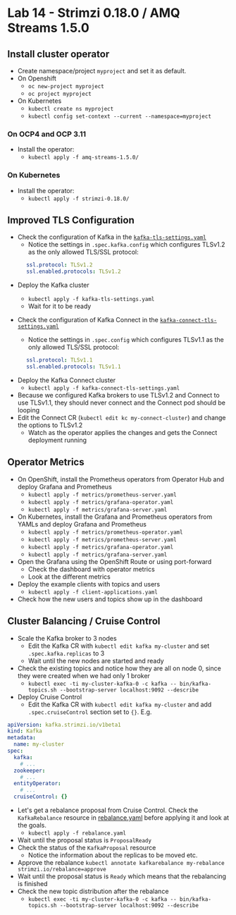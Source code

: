 # Lab 14 - Strimzi 0.18.0 / AMQ Streams 1.5.0

## Install cluster operator

* Create namespace/project `myproject` and set it as default.
* On Openshift 
  * `oc new-project myproject`
  * `oc project myproject`
* On Kubernetes
  * `kubectl create ns myproject`
  * `kubectl config set-context --current --namespace=myproject`

### On OCP4 and OCP 3.11 

* Install the operator:
  * `kubectl apply -f amq-streams-1.5.0/`

### On Kubernetes

* Install the operator:
  * `kubectl apply -f strimzi-0.18.0/`

## Improved TLS Configuration

* Check the configuration of Kafka in the [`kafka-tls-settings.yaml`](./kafka-tls-settings.yaml)
  * Notice the settings in `.spec.kafka.config` which configures TLSv1.2 as the only allowed TLS/SSL protocol:
```yaml
      ssl.protocol: TLSv1.2
      ssl.enabled.protocols: TLSv1.2
```
* Deploy the Kafka cluster
  * `kubectl apply -f kafka-tls-settings.yaml`
  * Wait for it to be ready

* Check the configuration of Kafka Connect in the [`kafka-connect-tls-settings.yaml`](./kafka-connect-tls-settings.yaml)
  * Notice the settings in `.spec.config` which configures TLSv1.1 as the only allowed TLS/SSL protocol:
```yaml
      ssl.protocol: TLSv1.1
      ssl.enabled.protocols: TLSv1.1
```
* Deploy the Kafka Connect cluster
  * `kubectl apply -f kafka-connect-tls-settings.yaml`
* Because we configured Kafka brokers to use TLSv1.2 and Connect to use TLSv1.1, they should never connect and the Connect pod should be looping
* Edit the Connect CR (`kubectl edit kc my-connect-cluster`) and change the options to TLSv1.2
  * Watch as the operator applies the changes and gets the Connect deployment running

## Operator Metrics

* On OpenShift, install the Prometheus operators from Operator Hub and deploy Grafana and Prometheus
  * `kubectl apply -f metrics/prometheus-server.yaml`
  * `kubectl apply -f metrics/grafana-operator.yaml`
  * `kubectl apply -f metrics/grafana-server.yaml`
* On Kubernetes, install the Grafana and Prometheus operators from YAMLs and deploy Grafana and Prometheus
  * `kubectl apply -f metrics/prometheus-operator.yaml`
  * `kubectl apply -f metrics/prometheus-server.yaml`
  * `kubectl apply -f metrics/grafana-operator.yaml`
  * `kubectl apply -f metrics/grafana-server.yaml`
* Open the Grafana using the OpenShift Route or using port-forward
  * Check the dashboard with operator metrics
  * Look at the different metrics
* Deploy the example clients with topics and users
  * `kubectl apply -f client-applications.yaml`
* Check how the new users and topics show up in the dashboard
  
## Cluster Balancing / Cruise Control

* Scale the Kafka broker to 3 nodes
  * Edit the Kafka CR with `kubectl edit kafka my-cluster` and set `.spec.kafka.replicas` to 3
  * Wait until the new nodes are started and ready
* Check the existing topics and notice how they are all on node 0, since they were created when we had only 1 broker
  * `kubectl exec -ti my-cluster-kafka-0 -c kafka -- bin/kafka-topics.sh --bootstrap-server localhost:9092 --describe`
* Deploy Cruise Control
  * Edit the Kafka CR with `kubectl edit kafka my-cluster` and add `.spec.cruiseControl` section set to `{}`. E.g.
```yaml
apiVersion: kafka.strimzi.io/v1beta1
kind: Kafka
metadata:
  name: my-cluster
spec:
  kafka:
    # ...
  zookeeper:
    # ...
  entityOperator:
    # ...
  cruiseControl: {}
```

* Let's get a rebalance proposal from Cruise Control. Check the `KafkaRebalance` resource in [rebalance.yaml](./rebalance.yaml) before applying it and look at the goals.
  * `kubectl apply -f rebalance.yaml`
* Wait until the proposal status is `ProposalReady`
* Check the status of the `KafkaProposal` resource
  * Notice the information about the replicas to be moved etc.
* Approve the rebalance `kubectl annotate kafkarebalance my-rebalance strimzi.io/rebalance=approve`
* Wait until the proposal status is `Ready` which means that the rebalancing is finished
* Check the new topic distribution after the rebalance
  * `kubectl exec -ti my-cluster-kafka-0 -c kafka -- bin/kafka-topics.sh --bootstrap-server localhost:9092 --describe`
